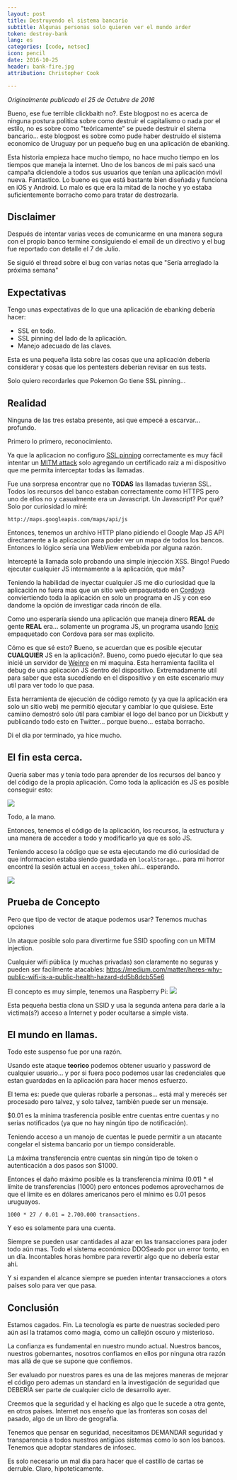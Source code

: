 ```yaml
---
layout: post
title: Destruyendo el sistema bancario
subtitle: Algunas personas solo quieren ver el mundo arder
token: destroy-bank
lang: es
categories: [code, netsec]
icon: pencil
date: 2016-10-25
header: bank-fire.jpg
attribution: Christopher Cook

---
```

_Originalmente publicado el 25 de Octubre de 2016_

Bueno, ese fue terrible clickbaith no?. Este blogpost no es acerca de ninguna
postura politica sobre como destruir el capitalismo o nada por el estilo, no es
sobre como "teóricamente" se puede destruir el sitema bancario... este blogpost
es sobre como pude haber destruído el sistema economico de Uruguay por un
pequeño bug en una aplicación de ebanking.

Esta historia empieza hace mucho tiempo, no hace mucho tiempo en los tiempos que
maneja la internet.
Uno de los bancos de mi pais sacó una campaña diciendole a todos sus usuarios
que tenían una aplicación móvil nueva. Fantastico.
Lo bueno es que está bastante bien diseñada y funciona en iOS y Android.
Lo malo es que era la mitad de la noche y yo estaba suficientemente borracho
como para tratar de destrozarla.

## Disclaimer

Después de intentar varias veces de comunicarme en una manera segura con el
propio banco termine consiguiendo el email de un directivo y el bug fue
reportado con detalle el 7 de Julio.

Se siguió el thread sobre el bug con varias notas que "Sería arreglado la
próxima semana"

## Expectativas

Tengo unas expectativas de lo que una aplicación de ebanking debería hacer:

* SSL en todo.
* SSL pinning del lado de la aplicación.
* Manejo adecuado de las claves.

Esta es una pequeña lista sobre las cosas que una aplicación debería considerar
y cosas que los pentesters deberían revisar en sus tests.

Solo quiero recordarles que Pokemon Go tiene SSL pinning...

## Realidad

Ninguna de las tres estaba presente, asi que empecé a escarvar... profundo.

Primero lo primero, reconocimiento.

Ya que la aplicacion no configuro [SSL pinning](https://www.owasp.org/index.php/Certificate_and_Public_Key_Pinning) correctamente
es muy fácil intentar un [MITM attack](https://en.wikipedia.org/wiki/Man-in-the-middle_attack)
solo agregando un certificado raiz a mi dispositivo que me permita interceptar
todas las llamadas.

Fue una sorpresa encontrar que no **TODAS** las llamadas tuvieran SSL.
Todos los recursos del banco estaban correctamente como HTTPS pero uno de ellos
no y casualmente era un Javascript.
Un Javascript? Por qué? Solo por curiosidad lo miré:

```
http://maps.googleapis.com/maps/api/js
```

Entonces, tenemos un archivo HTTP plano pidiendo el Google Map JS API
directamente a la aplicacion para poder ver un mapa de todos los bancos.
Entonces lo lógico sería una WebView embebida por alguna razón.

Intercepté la llamada solo probando una simple injección XSS. Bingo! Puedo
ejecutar cualquier JS internamente a la aplicación, que más?

Teniendo la habilidad de inyectar cualquier JS  me dio curiosidad que la
aplicación no fuera mas que un sitio web empaquetado en [Cordova](https://cordova.apache.org/)
conviertiendo toda la aplicación en solo un programa en JS y con eso  dandome la opción de investigar cada
rincón de ella.

Como uno esperaría siendo una aplicación que maneja dinero **REAL** de gente
**REAL** era... solamente un programa JS, un programa usando [Ionic](http://ionicframework.com/)
empaquetado con Cordova para ser mas explicito.

Cómo es que sé esto? Bueno, se acuerdan que es posible ejecutar **CUALQUIER** JS
en la aplicación?.
Bueno, como puedo ejecutar lo que sea inicié un servidor de [Weinre](https://people.apache.org/~pmuellr/weinre/docs/latest/Home.html) en mi maquina.
Esta herramienta facilita el debug de una aplicación JS dentro del dispositivo.
Extremadamente util para saber que esta sucediendo en el dispositivo y en este
escenario muy util para ver todo lo que pasa.

Esta herramienta de ejecución de código remoto (y ya que la aplicación era solo
un sitio web) me permitió ejecutar y cambiar lo que quisiese.
Este camiino demostró solo útil para cambiar el logo del banco por un Dickbutt y
publicando todo esto en Twitter... porque bueno... estaba borracho.

Di el dia por terminado, ya hice mucho.

## El fin esta cerca.

Quería saber mas y tenía todo para aprender de los recursos del banco y del
código de la propia aplicación. Como toda la aplicación es JS es posible
conseguir esto:

![](/img/blog/bank-code.png)

Todo, a la mano.

Entonces, tenemos el código de la aplicación, los recursos, la estructura y una
manera de acceder a todo y modificarlo ya que es solo JS.

Teniendo acceso la código que se esta ejecutando me dió curiosidad de que
informacion estaba siendo guardada en `localStorage`... para mi horror encontré
la sesión actual en `access_token` ahí... esperando.

![](/img/blog/bank-localstorage.jpg)

## Prueba de Concepto

Pero que tipo de vector de ataque podemos usar?
Tenemos muchas opciones

Un ataque posible solo para divertirme fue SSID spoofing con un MITM injection.

Cualquier wifi pública (y muchas privadas) son claramente no seguras y pueden ser
facilmente atacables: https://medium.com/matter/heres-why-public-wifi-is-a-public-health-hazard-dd5b8dcb55e6

El concepto es muy simple, tenemos una Raspberry Pi:
![](/img/blog/pi-in-the-middle.jpg)

Esta pequeña bestia clona un SSID y usa la segunda antena para darle a la
victima(s?) acceso a Internet y poder ocultarse a simple vista.

## El mundo en llamas.

Todo este suspenso fue por una razón.

Usando este ataque **teorico** podemos obtener usuario y password de cualquier
usuario... y por si fuera poco podemos usar las credenciales que estan guardadas
en la aplicación para hacer menos esfuerzo.

El tema es: puede que quieras robarle a personas... está mal y merecés ser
procesado pero talvez, y solo talvez, también puede ser un mensaje.

$0.01 es la mínima trasferencia posible entre cuentas entre cuentas y no serias
notificados (ya que no hay ningún tipo de notificación).

Teniendo acceso a un manojo de cuentas le puede permitir a un atacante congelar
el sistema bancario por un tiempo considerable.

La máxima transferencia entre cuentas sin ningún tipo de token o autenticación a
dos pasos son $1000.

Entonces el daño máximo posible es la transferencia minima (0.01) * el límite de
transferencias (1000) pero entonces podemos aprovecharnos de que el límite es en
dólares americanos pero el mínimo es 0.01 pesos uruguayos.

```
1000 * 27 / 0.01 = 2.700.000 transactions.
```

Y eso es solamente para una cuenta.

Siempre se pueden usar cantidades al azar en las transacciones para joder todo
aún mas.
Todo el sistema económico DDOSeado por un error tonto, en un día. Incontables
horas hombre para revertir algo que no debería estar ahí.

Y si expanden el alcance siempre se pueden intentar transacciones a otors países
solo para ver que pasa.

## Conclusión

Estamos cagados. Fin.
La tecnología es parte de nuestras socieded pero aún así la tratamos como magia,
como un callejón oscuro y misterioso.

La confianza es fundamental en nuestro mundo actual. Nuestros bancos, nuestros
gobernantes, nosotros confiamos en ellos por ninguna otra razón mas allá de que
se supone que confiemos.

Ser evaluado por nuestros pares es una de las mejores maneras de mejorar el
código pero ademas un standard en la investigación de seguridad que DEBERÍA ser
parte de cualquier ciclo de desarrollo ayer.

Creemos que la seguridad y el hacking es algo que le sucede a otra gente, en
otros países. Internet nos enseño que las fronteras son cosas del pasado, algo
de un libro de geografía.

Tenemos que pensar en seguridad, necesitamos DEMANDAR seguridad y transparencia a
todos nuestros antigüos sistemas como lo son los bancos. Tenemos que adoptar
standares de infosec.

Es solo necesario un mal dia para hacer que el castillo de cartas se derruble.
Claro, hipoteticamente.

